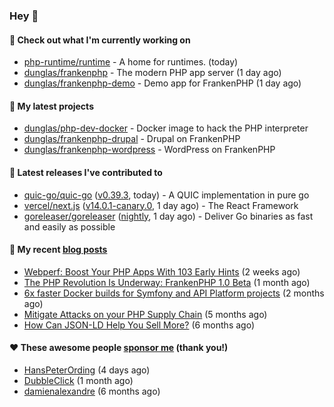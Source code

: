 ### Hey 👋

#### 👷 Check out what I'm currently working on

- [php-runtime/runtime](https://github.com/php-runtime/runtime) - A home for runtimes.  (today)
- [dunglas/frankenphp](https://github.com/dunglas/frankenphp) - The modern PHP app server (1 day ago)
- [dunglas/frankenphp-demo](https://github.com/dunglas/frankenphp-demo) - Demo app for FrankenPHP (1 day ago)

#### 🌱 My latest projects

- [dunglas/php-dev-docker](https://github.com/dunglas/php-dev-docker) - Docker image to hack the PHP interpreter
- [dunglas/frankenphp-drupal](https://github.com/dunglas/frankenphp-drupal) - Drupal on FrankenPHP
- [dunglas/frankenphp-wordpress](https://github.com/dunglas/frankenphp-wordpress) - WordPress on FrankenPHP

#### 🔭 Latest releases I've contributed to

- [quic-go/quic-go](https://github.com/quic-go/quic-go) ([v0.39.3](https://github.com/quic-go/quic-go/releases/tag/v0.39.3), today) - A QUIC implementation in pure go
- [vercel/next.js](https://github.com/vercel/next.js) ([v14.0.1-canary.0](https://github.com/vercel/next.js/releases/tag/v14.0.1-canary.0), 1 day ago) - The React Framework
- [goreleaser/goreleaser](https://github.com/goreleaser/goreleaser) ([nightly](https://github.com/goreleaser/goreleaser/releases/tag/nightly), 1 day ago) - Deliver Go binaries as fast and easily as possible

#### 📜 My recent [blog posts](https://dunglas.fr)

- [Webperf: Boost Your PHP Apps With 103 Early Hints](https://dunglas.dev/2023/10/webperf-boost-your-php-apps-with-103-early-hints/) (2 weeks ago)
- [The PHP Revolution Is Underway: FrankenPHP 1.0 Beta](https://dunglas.dev/2023/09/the-php-revolution-is-underway-frankenphp-1-0-beta/) (1 month ago)
- [6x faster Docker builds for Symfony and API Platform projects](https://dunglas.dev/2023/08/6x-faster-docker-builds-for-symfony-and-api-platform-projects/) (2 months ago)
- [Mitigate Attacks on your PHP Supply Chain](https://dunglas.dev/2023/05/mitigate-attacks-on-your-php-supply-chain/) (5 months ago)
- [How Can JSON-LD Help You Sell More?](https://dunglas.dev/2023/04/how-can-json-ld-help-you-sell-more/) (6 months ago)

#### ❤️ These awesome people [sponsor me](https://github.com/sponsors/dunglas) (thank you!)

- [HansPeterOrding](https://github.com/HansPeterOrding) (4 days ago)
- [DubbleClick](https://github.com/DubbleClick) (1 month ago)
- [damienalexandre](https://github.com/damienalexandre) (6 months ago)
